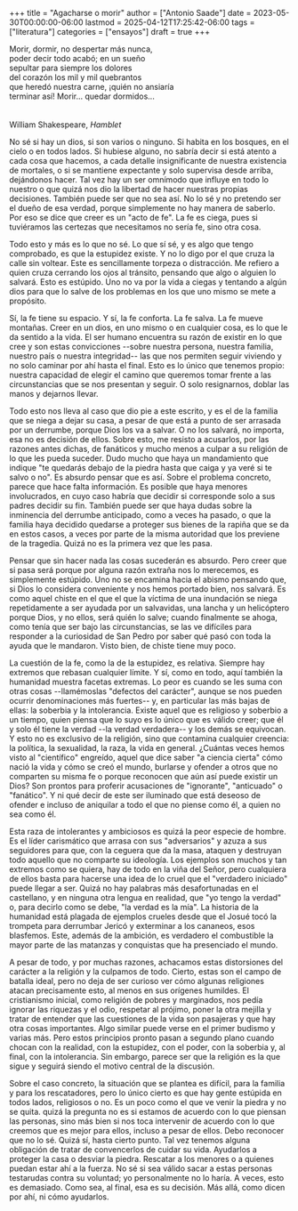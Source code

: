 +++
title = "Agacharse o morir"
author = ["Antonio Saade"]
date = 2023-05-30T00:00:00-06:00
lastmod = 2025-04-12T17:25:42-06:00
tags = ["literatura"]
categories = ["ensayos"]
draft = true
+++

<div class="verse">

Morir, dormir, no despertar más nunca,<br />
poder decir todo acabó; en un sueño<br />
sepultar para siempre los dolores<br />
del corazón los mil y mil quebrantos<br />
que heredó nuestra carne, ¡quién no ansiaría<br />
terminar así! Morir... quedar dormidos...<br />
<br />
<br />
William Shakespeare, _Hamblet_<br />

</div>

No sé si hay un dios, si son varios o ninguno. Si habita en los bosques, en el cielo o en todos lados. Si hubiese alguno, no sabría decir si está atento a cada cosa que hacemos, a cada detalle insignificante de nuestra existencia de mortales, o si se mantiene expectante y solo supervisa desde arriba, dejándonos hacer. Tal vez hay un ser omnímodo que influye en todo lo nuestro o que quizá nos dio la libertad de hacer nuestras propias decisiones. También puede ser que no sea así. No lo sé y no pretendo ser el dueño de esa verdad, porque simplemente no hay manera de saberlo. Por eso se dice que creer es un "acto de fe". La fe es ciega, pues si tuviéramos las certezas que necesitamos no sería fe, sino otra cosa.

Todo esto y más es lo que no sé. Lo que sí sé, y es algo que tengo comprobado, es que la estupidez existe. Y no lo digo por el que cruza la calle sin voltear. Este es sencillamente torpeza o distracción. Me refiero a quien cruza cerrando los ojos al tránsito, pensando que algo o alguien lo salvará. Esto es estúpido. Uno no va por la vida a ciegas y tentando a algún dios para que lo salve de los problemas en los que uno mismo se mete a propósito.

Sí, la fe tiene su espacio. Y sí, la fe conforta. La fe salva. La fe mueve montañas. Creer en un dios, en uno mismo o en cualquier cosa, es lo que le da sentido a la vida. El ser humano encuentra su razón de existir en lo que cree y son estas convicciones --sobre nuestra persona, nuestra familia, nuestro país o nuestra integridad-- las que nos permiten seguir viviendo y no solo caminar por ahí hasta el final. Esto es lo único que tenemos propio: nuestra capacidad de elegir el camino que queremos tomar frente a las circunstancias que se nos presentan y seguir. O solo resignarnos, doblar las manos y dejarnos llevar.

Todo esto nos lleva al caso que dio pie a este escrito, y es el de la familia que se niega a dejar su casa, a pesar de que está a punto de ser arrasada por un derrumbe, porque Dios los va a salvar. O no los salvará, no importa, esa no es decisión de ellos. Sobre esto, me resisto a acusarlos, por las razones antes dichas, de fanáticos y mucho menos a culpar a su religión de lo que les pueda suceder. Dudo mucho que haya un mandamiento que indique "te quedarás debajo de la piedra hasta que caiga y ya veré si te salvo o no". Es absurdo pensar que es así. Sobre el problema concreto, parece que hace falta información. Es posible que haya menores involucrados, en cuyo caso habría que decidir si corresponde solo a sus padres decidir su fin. También puede ser que haya dudas sobre la inminencia del derrumbe anticipado, como a veces ha pasado, o que la familia haya decidido quedarse a proteger sus bienes de la rapiña que se da en estos casos, a veces por parte de la misma autoridad que los previene de la tragedia. Quizá no es la primera vez que les pasa.

Pensar que sin hacer nada las cosas sucederán es absurdo. Pero creer que si pasa será porque por alguna razón extraña nos lo merecemos, es simplemente estúpido. Uno no se encamina hacia el abismo pensando que, si Dios lo considera conveniente y nos hemos portado bien, nos salvará. Es como aquel chiste en el que el que la víctima de una inundación se niega repetidamente a ser ayudada por un salvavidas, una lancha y un helicóptero porque Dios, y no ellos, será quién lo salve; cuando finalmente se ahoga, como tenía que ser bajo las circunstancias, se las ve difíciles para responder a la curiosidad de San Pedro por saber qué pasó con toda la ayuda que le mandaron. Visto bien, de chiste tiene muy poco.

La cuestión de la fe, como la de la estupidez, es relativa. Siempre hay extremos que rebasan cualquier límite. Y sí, como en todo, aquí también la humanidad muestra facetas extremas. Lo peor es cuando se les suma con otras cosas --llamémoslas "defectos del carácter", aunque se nos pueden ocurrir denominaciones más fuertes-- y, en particular las más bajas de ellas: la soberbia y la intolerancia. Existe aquel que es religioso y soberbio a un tiempo, quien piensa que lo suyo es lo único que es válido creer; que él y solo él tiene la verdad --la verdad verdadera-- y los demás se equivocan. Y esto no es exclusivo de la religión, sino que contamina cualquier creencia: la política, la sexualidad, la raza, la vida en general. ¿Cuántas veces hemos visto al "científico" engreído, aquel que dice saber "a ciencia cierta" cómo nació la vida y cómo se creó el mundo, burlarse y ofender a otros que no comparten su misma fe o porque reconocen que aún así puede existir un Dios? Son prontos para proferir acusaciones de "ignorante", "anticuado" o "fanático". Y ni qué decir de este ser iluminado que está deseoso de ofender e incluso de aniquilar a todo el que no piense como él, a quien no sea como él.

Esta raza de intolerantes y ambiciosos es quizá la peor especie de hombre. Es el líder carismático que arrasa con sus "adversarios" y azuza a sus seguidores para que, con la ceguera que da la masa, ataquen y destruyan todo aquello que no comparte su ideología. Los ejemplos son muchos y tan extremos como se quiera, hay de todo en la viña del Señor, pero cualquiera de ellos basta para hacerse una idea de lo cruel que el "verdadero iniciado" puede llegar a ser. Quizá no hay palabras más desafortunadas en el castellano, y en ninguna otra lengua en realidad, que "yo tengo la verdad" o, para decirlo como se debe, "la verdad es la mía". La historia de la humanidad está plagada de ejemplos crueles desde que el Josué tocó la trompeta para derrumbar Jericó y exterminar a los cananeos, esos blasfemos. Este, además de la ambición, es verdadero el combustible la mayor parte de las matanzas y conquistas que ha presenciado el mundo.

A pesar de todo, y por muchas razones, achacamos estas distorsiones del carácter a la religión y la culpamos de todo. Cierto, estas son el campo de batalla ideal, pero no deja de ser curioso ver cómo algunas religiones atacan precisamente esto, al menos en sus orígenes humildes. El cristianismo inicial, como religión de pobres y marginados, nos pedía ignorar las riquezas y el odio, respetar al prójimo, poner la otra mejilla y tratar de entender que las cuestiones de la vida son pasajeras y que hay otra cosas importantes. Algo similar puede verse en el primer budismo y varias más. Pero estos principios pronto pasan a segundo plano cuando chocan con la realidad, con la estupidez, con el poder, con la soberbia y, al final, con la intolerancia. Sin embargo, parece ser que la religión es la que sigue y seguirá siendo el motivo central de la discusión.

Sobre el caso concreto, la situación que se plantea es difícil, para la familia y para los rescatadores, pero lo único cierto es que hay gente estúpida en todos lados, religiosos o no. Es un poco como el que ve venir la piedra y no se quita. quizá la pregunta no es si estamos de acuerdo con lo que piensan las personas, sino más bien si nos toca intervenir de acuerdo con lo que creemos que es mejor para ellos, incluso a pesar de ellos. Debo reconocer que no lo sé. Quizá sí, hasta cierto punto. Tal vez tenemos alguna obligación de tratar de convencerlos de cuidar su vida. Ayudarlos a proteger la casa o desviar la piedra. Rescatar a los menores o a quienes puedan estar ahí a la fuerza. No sé si sea válido sacar a estas personas testarudas contra su voluntad; yo personalmente no lo haría. A veces, esto es demasiado. Como sea, al final, esa es su decisión. Más allá, como dicen por ahí, ni cómo ayudarlos.
